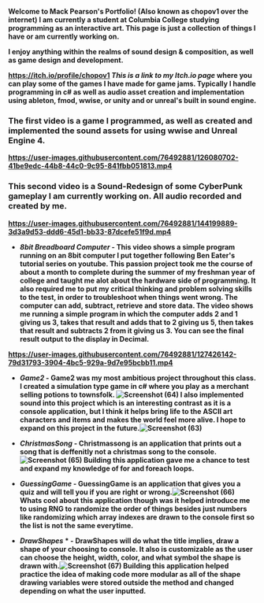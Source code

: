 
<strong><font>Welcome to Mack Pearson's Portfolio! (Also known as chopov1 over the internet)
I am currently a student at Columbia College studying programming as an interactive art. This page is just a collection of things I have or am currently working on.

I enjoy anything within the realms of sound design & composition, as well as  game design and development.

https://itch.io/profile/chopov1 *_This is a link to my Itch.io page_* where you can play some of the games I have made for game jams. Typically I handle programming in c# as well as audio asset creation and implementation using ableton, fmod, wwise, or unity and or unreal's built in sound engine. 



### The first video is a game I programmed, as well as created and implemented the sound assets for using wwise and Unreal Engine 4. 



https://user-images.githubusercontent.com/76492881/126080702-41be9edc-44b8-44c0-9c95-841fbb051813.mp4


### This second video is a Sound-Redesign of some CyberPunk gameplay I am currently working on. All audio recorded and created by me.



https://user-images.githubusercontent.com/76492881/144199889-3d3a9d53-ddd6-45d1-bb33-87dcefe51f9d.mp4


* *__8bit Breadboard Computer__* - This video shows a simple program running on an 8bit computer I put together following Ben Eater's tutorial series on youtube. This passion project took me the course of about a month to complete during the summer of my freshman year of college and taught me alot about the hardware side of programming. It also required me to put my critical thinking and problem solving skills to the test, in order to troubleshoot when things went wrong. The computer can add, subtract, retrieve and store data. The video shows me running a simple program in which the computer adds 2 and 1 giving us 3, takes that result and adds that to 2 giving us 5, then takes that result and subtracts 2 from it giving us 3. You can see the final result output to the display in Decimal. 


https://user-images.githubusercontent.com/76492881/127426142-79d31793-3904-4bc5-929a-9d7e95bcbb11.mp4








* *__Game2__*                 -
      Game2 was my most ambitious project throughout this class. I created a simulation type game in c# where you play as a merchant selling potions to townsfolk. ![Screenshot (64)](https://user-images.githubusercontent.com/76492881/126075050-2ec8abc6-b5c9-4271-b529-21585ebc9b3d.png)
      I also implemented sound into this project which is an interesting contrast as it is a console application, but I think it helps bring life to the ASCII art characters and items and makes the world feel more alive. I hope to expand on this project in the future.![Screenshot (63)](https://user-images.githubusercontent.com/76492881/126075129-5f550205-c846-4b29-822d-d3473bf12f2a.png)


* *__ChristmasSong__* - Christmassong is an application that prints out a song that is deffenitly not a christmas song to the console. ![Screenshot (65)](https://user-images.githubusercontent.com/76492881/126075388-8140baf7-434c-4a9f-a2a0-997cdf0bc1cc.png)
Building this application gave me a chance to test and expand my knowledge of for and foreach loops.

* *__GuessingGame__* - GuessingGame is an application that gives you a quiz and will tell you if you are right or wrong.![Screenshot (66)](https://user-images.githubusercontent.com/76492881/126075597-9f154969-fadb-40c3-af4f-1d48bf6b9e7d.png)
Whats cool about this application though was it helped introduce me to using RNG to randomize the order of things besides just numbers like randomizing which array indexes are drawn to the console first so the list is not the same everytime.

* *__DrawShapes__* * - DrawShapes will do what the title implies, draw a shape of your choosing to console. It also is customizable as the user can choose the height, width, color, and what symbol the shape is drawn with.![Screenshot (67)](https://user-images.githubusercontent.com/76492881/126075751-05adcc73-3d0a-4fef-b163-3cc05db333df.png)
Building this application helped practice the idea of making code more modular as all of the shape drawing variables were stored outside the method and changed depending on what the user inputted.



<!--
**chopov1/chopov1** is a ✨ _special_ ✨ repository because its `README.md` (this file) appears on your GitHub profile.

Here are some ideas to get you started:

- 🔭 I’m currently working on ...
- 🌱 I’m currently learning ...
- 👯 I’m looking to collaborate on ...
- 🤔 I’m looking for help with ...
- 💬 Ask me about ...
- 📫 How to reach me: ...
- 😄 Pronouns: ...
- ⚡ Fun fact: ...
-->
